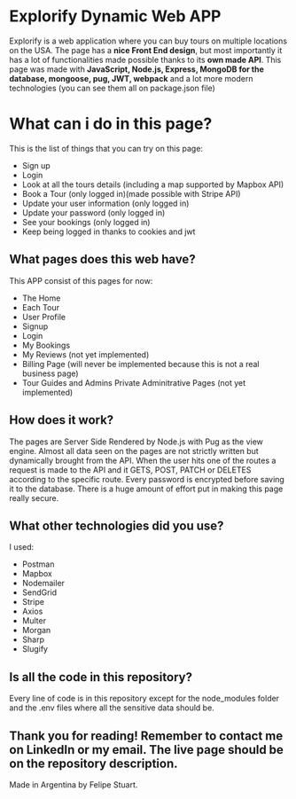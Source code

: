 ﻿# Explorify Dynamic Web APP

Explorify is a web application where you can buy tours on multiple locations on the USA. The page has a **nice Front End design**, but most importantly it has a lot of functionalities made possible thanks to its **own made API**. This page was made with **JavaScript, Node.js, Express, MongoDB for the database, mongoose, pug, JWT, webpack** and a lot more modern technologies (you can see them all on package.json file)

# What can i do in this page?

This is the list of things that you can try on this page:

- Sign up
- Login
- Look at all the tours details (including a map supported by Mapbox API)
- Book a Tour (only logged in)(made possible with Stripe API)
- Update your user information (only logged in)
- Update your password (only logged in)
- See your bookings (only logged in)
- Keep being logged in thanks to cookies and jwt

## What pages does this web have?

This APP consist of this pages for now:

- The Home
- Each Tour
- User Profile
- Signup
- Login
- My Bookings
- My Reviews (not yet implemented)
- Billing Page (will never be implemented because this is not a real business page)
- Tour Guides and Admins Private Adminitrative Pages (not yet implemented)

## How does it work?

The pages are Server Side Rendered by Node.js with Pug as the view engine. Almost all data seen on the pages are not strictly written but dynamically brought from the API. When the user hits one of the routes a request is made to the API and it GETS, POST, PATCH or DELETES according to the specific route. Every password is encrypted before saving it to the database. There is a huge amount of effort put in making this page really secure.

## What other technologies did you use?

I used:

- Postman
- Mapbox
- Nodemailer
- SendGrid
- Stripe
- Axios
- Multer
- Morgan
- Sharp
- Slugify

## Is all the code in this repository?

Every line of code is in this repository except for the node_modules folder and the .env files where all the sensitive data should be.

## Thank you for reading! Remember to contact me on LinkedIn or my email. The live page should be on the repository description.

Made in Argentina by Felipe Stuart.
